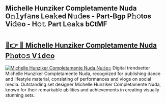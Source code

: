 ## Michelle Hunziker Completamente Nuda O𝚗𝚕yf𝚊ns L𝚎a𝚔ed N𝚞𝚍es - Part-Bgp P𝚑𝚘tos Vi𝚍𝚎o - H𝚘𝚝 Part L𝚎a𝚔s bCtMF

# <h2><a href="http://kf5tvo.oniu.top/?m=Michelle+Hunziker+Completamente+Nuda">🔗👉 🔴 Michelle Hunziker Completamente Nuda P𝚑ot𝚘𝚜 V𝚒d𝚎o</a></h2>

[![Michelle Hunziker Completamente Nuda Nu𝚍e𝚜](https://i.imgur.com/0qMVB7G.gif)](http://kf5tvo.oniu.top/?m=Michelle+Hunziker+Completamente+Nuda)
Digital trendsetter Michelle Hunziker Completamente Nuda, recognized for publishing dance and lifestyle material, consisting of performances and vlogs on social media. Outstanding set designer Michelle Hunziker Completamente Nuda, known for their remarkable abilities and achievements in creating visually stunning sets.  
